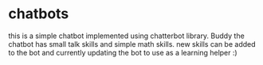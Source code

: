 # chatbots
this is a simple chatbot implemented using chatterbot library.
Buddy the chatbot has small talk skills and simple math skills. new skills can be added to the bot and currently updating the bot to use as a learning helper :)
